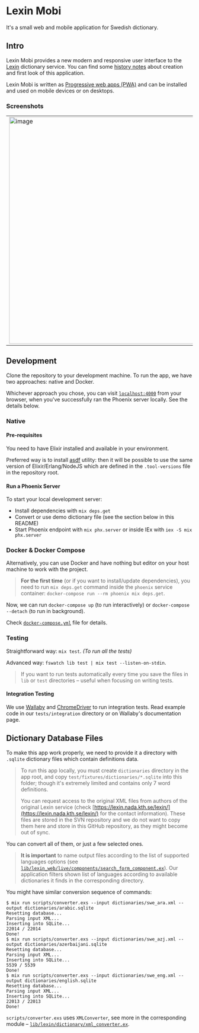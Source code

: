 # Lexin Mobi

It's a small web and mobile application for Swedish dictionary.

## Intro

Lexin Mobi provides a new modern and responsive user interface to the [Lexin](http://lexin2.nada.kth.se/lexin/) dictionary service. You can find some [history notes](docs/HISTORY.md) about creation and first look of this application.

Lexin Mobi is written as [Progressive web apps (PWA)](https://developer.mozilla.org/en-US/docs/Web/Progressive_web_apps) and can be installed and used on mobile devices or on desktops.

### Screenshots

<table>
  <tr>
    <td><img width="612" alt="image" src="https://user-images.githubusercontent.com/113878/188648480-ce8f18cd-b87a-4ca6-982d-36fb7c07d698.png"></td>
    <td><img width="612" alt="image" src="https://user-images.githubusercontent.com/113878/188648585-135f6477-ec1d-4a15-9e36-9199e45ad547.png"></td>
  </tr>
</table>

## Development

Clone the repository to your development machine. To run the app, we have two approaches: native and Docker.

Whichever approach you chose, you can visit [`localhost:4000`](http://localhost:4000) from your browser, when you've successfully ran the Phoenix server locally. See the details below.

### Native

#### Pre-requisites

You need to have Elixir installed and available in your environment.

Preferred way is to install [asdf](https://asdf-vm.com/) utility: then it will be possible to use the same version of Elixir/Erlang/NodeJS which are defined in the `.tool-versions` file in the repository root.

#### Run a Phoenix Server

To start your local development server:

* Install dependencies with `mix deps.get`
* Convert or use demo dictionary file (see the section below in this README)
* Start Phoenix endpoint with `mix phx.server` or inside IEx with `iex -S mix phx.server`

### Docker & Docker Compose

Alternatively, you can use Docker and have nothing but editor on your host machine to work with the project.

> **For the first time** (or if you want to install/update dependencies), you need to run `mix deps.get` command inside the `phoenix` service container: `docker-compose run --rm phoenix mix deps.get`.

Now, we can run `docker-compose up` (to run interactively) or `docker-compose --detach` (to run in background).

Check [`docker-compose.yml`](docker-compose.yml) file for details.

### Testing

Straightforward way: `mix test`. _(To run all the tests)_

Advanced way: `fswatch lib test | mix test --listen-on-stdin`.

> If you want to run tests automatically every time you save the files in `lib` or `test` directories – useful when focusing on writing tests.

#### Integration Testing

We use [Wallaby](https://hexdocs.pm/wallaby) and [ChromeDriver](https://sites.google.com/chromium.org/driver/) to run integration tests. Read example code in our `tests/integration` directory or on Wallaby's documentation page.

## Dictionary Database Files

To make this app work properly, we need to provide it a directory with `.sqlite` dictionary files which contain definitions data.

> To run this app locally, you must create `dictionaries` directory in the app root, and copy `test/fixtures/dictionaries/*.sqlite` into this folder; though it's extremely limited and contains only 7 word definitions.
>
> You can request access to the original XML files from authors of the original Lexin service (check [https://lexin.nada.kth.se/lexin/](https://lexin.nada.kth.se/lexin/) for the contact information). These files are stored in the SVN repository and we do not want to copy them here and store in this GitHub repository, as they might become out of sync.

You can convert all of them, or just a few selected ones.

> **It is important** to name output files according to the list of supported languages options (see [`lib/lexin_web/live/components/search_form_component.ex`](lib/lexin_web/live/components/search_form_component.ex)). Our application filters shown list of languages according to available dictionaries it finds in the corresponding directory.

You might have similar conversion sequence of commands:

```console
$ mix run scripts/converter.exs --input dictionaries/swe_ara.xml --output dictionaries/arabic.sqlite
Resetting database...
Parsing input XML...
Inserting into SQLite...
22014 / 22014
Done!
$ mix run scripts/converter.exs --input dictionaries/swe_azj.xml --output dictionaries/azerbaijani.sqlite
Resetting database...
Parsing input XML...
Inserting into SQLite...
5539 / 5539
Done!
$ mix run scripts/converter.exs --input dictionaries/swe_eng.xml --output dictionaries/english.sqlite
Resetting database...
Parsing input XML...
Inserting into SQLite...
22013 / 22013
Done!
```

`scripts/converter.exs` uses `XMLConverter`, see more in the corresponding module – [`lib/lexin/dictionary/xml_converter.ex`](lib/lexin/dictionary/xml_converter.ex).
